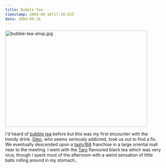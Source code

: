 ```yaml
---
title: Bubble Tea
timestamp: 2004-09-16T17:30:55Z
date: 2004-09-16
---
```


<img alt="bubble-tea-shop.jpg" src="http://blog.whatfettle.com/archives/Toronto/bubble-tea-shop.jpg" width="459" height="312" border="0" />

I'd heard of <a href='http://en.wikipedia.org/wiki/Bubble_tea'>bubble tea</a> before but this was my first encounter with the trendy drink. <a href='http://www.bloglines.com/blog/gdaniels'>Glen</a>, who seems seriously addicted, took us out to find a fix. We eventually descended upon a <a href='http://www.tasty168.com/'>tasty168</a> franchise in a large oriental mall near to the meeting. I went with the <a href='http://en.wikipedia.org/wiki/Taro'>Taro</a> flavoured black tea which was very nice, though I spent most of the afternoon with a weird sensation of little balls rolling around in my stomach..
